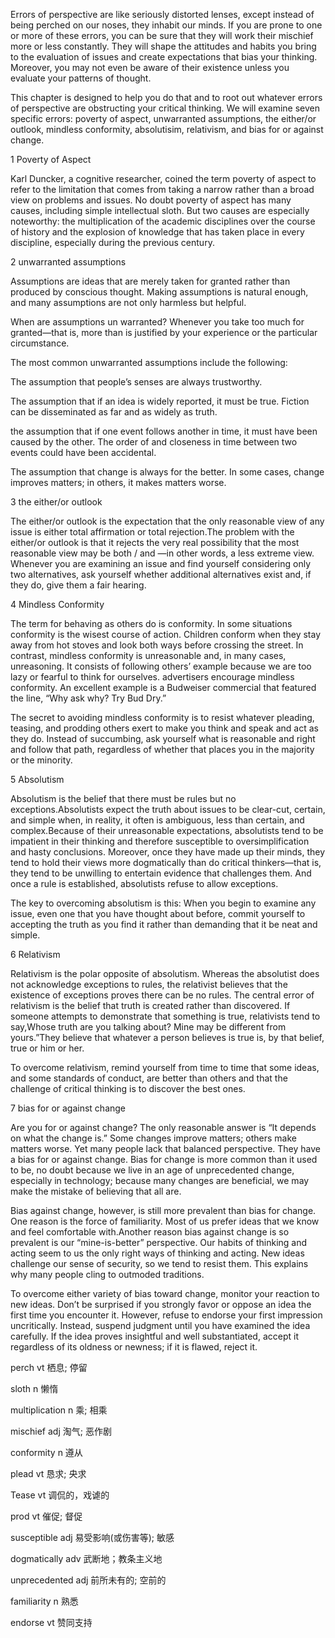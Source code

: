 

Errors of perspective are like seriously distorted lenses, except instead of being perched on our noses, they inhabit our minds. If you are prone to one or more of these errors, you can be sure that they will work their mischief more or less constantly. They will shape the attitudes and habits you bring to the evaluation of issues and create expectations that bias your thinking. Moreover, you may not even be aware of their existence unless you evaluate your patterns of thought. 

This chapter is designed to help you do that and to root out whatever errors of perspective are obstructing your critical thinking. We will examine seven specific errors: poverty of aspect, unwarranted assumptions, the either/or outlook, mindless conformity, absolutisim, relativism, and bias for or against change.

1 Poverty of Aspect

Karl Duncker, a cognitive researcher, coined the term poverty of aspect to refer to the limitation that comes from taking a narrow rather than a broad view on problems and issues. No doubt poverty of aspect has many causes, including simple intellectual sloth. But two causes are especially noteworthy: the multiplication of the academic disciplines over the course of history and the explosion of knowledge that has taken place in every discipline, especially during the previous century.

2 unwarranted assumptions 

Assumptions are ideas that are merely taken for granted rather than produced by conscious thought. Making assumptions is natural enough, and many assumptions are not only harmless but helpful.

When are assumptions un warranted? Whenever you take too much for granted—that is, more than is justified by your experience or the particular circumstance.

The most common unwarranted assumptions include the following: 

The assumption that people’s senses are always trustworthy. 

The assumption that if an idea is widely reported, it must be true. Fiction can be disseminated as far and as widely as truth.

the assumption that if one event follows another in time, it must have been caused by the other. The order of and closeness in time between two events could have been accidental.

The assumption that change is always for the better. In some cases, change improves matters; in others, it makes matters worse.

3 the either/or outlook

The either/or outlook is the expectation that the only reasonable view of any issue is either total affirmation or total rejection.The problem with the either/or outlook is that it rejects the very real possibility that the most reasonable view may be both / and —in other words, a less extreme view. Whenever you are examining an issue and find yourself considering only two alternatives, ask yourself whether additional alternatives exist and, if they do, give them a fair hearing.

4 Mindless Conformity

The term for behaving as others do is conformity. In some situations conformity is the wisest course of action. Children conform when they stay away from hot stoves and look both ways before crossing the street. In contrast, mindless conformity is unreasonable and, in many cases, unreasoning. It consists of following others’ example because we are too lazy or fearful to think for ourselves. advertisers encourage mindless conformity. An excellent example is a Budweiser commercial that featured the line, “Why ask why? Try Bud Dry.”

The secret to avoiding mindless conformity is to resist whatever pleading, teasing, and prodding others exert to make you think and speak and act as they do. Instead of succumbing, ask yourself what is reasonable and right and follow that path, regardless of whether that places you in the majority or the minority.

5 Absolutism

Absolutism is the belief that there must be rules but no exceptions.Absolutists expect the truth about issues to be clear-cut, certain, and simple when, in reality, it often is ambiguous, less than certain, and complex.Because of their unreasonable expectations, absolutists tend to be impatient in their thinking and therefore susceptible to oversimplification and hasty conclusions. Moreover, once they have made up their minds, they tend to hold their views more dogmatically than do critical thinkers—that is, they tend to be unwilling to entertain evidence that challenges them. And once a rule is established, absolutists refuse to allow exceptions.

The key to overcoming absolutism is this: When you begin to examine any issue, even one that you have thought about before, commit yourself to accepting the truth as you find it rather than demanding that it be neat and simple.

6 Relativism

Relativism is the polar opposite of absolutism. Whereas the absolutist does not acknowledge exceptions to rules, the relativist believes that the existence of exceptions proves there can be no rules. The central error of relativism is the belief that truth is created rather than discovered. If someone attempts to demonstrate that something is true, relativists tend to say,Whose truth are you talking about? Mine may be different from yours.”They believe that whatever a person believes is true is, by that belief, true or him or her.

To overcome relativism, remind yourself from time to time that some ideas, and some standards of conduct, are better than others and that the challenge of critical thinking is to discover the best ones.

7 bias for or against change

Are you for or against change? The only reasonable answer is “It depends on what the change is.” Some changes improve matters; others make matters worse. Yet many people lack that balanced perspective. They have a bias for or against change. Bias for change is more common than it used to be, no doubt because we live in an age of unprecedented change, especially in technology; because many changes are beneficial, we may make the mistake of believing that all are.

Bias against change, however, is still more prevalent than bias for change. One reason is the force of familiarity. Most of us prefer ideas that we know and feel comfortable with.Another reason bias against change is so prevalent is our “mine-is-better” perspective. Our habits of thinking and acting seem to us the only right ways of thinking and acting. New ideas challenge our sense of security, so we tend to resist them. This explains why many people cling to outmoded traditions.

To overcome either variety of bias toward change, monitor your reaction to new ideas. Don’t be surprised if you strongly favor or oppose an idea the first time you encounter it. However, refuse to endorse your first impression uncritically. Instead, suspend judgment until you have examined the idea carefully. If the idea proves insightful and well substantiated, accept it regardless of its oldness or newness; if it is flawed, reject it.

perch vt  栖息; 停留

sloth n 懒惰

multiplication n 乘; 相乘

mischief adj 淘气; 恶作剧

conformity n 遵从

plead vt 恳求; 央求

Tease vt 调侃的，戏谑的

prod vt 催促; 督促

susceptible adj 易受影响(或伤害等); 敏感

dogmatically adv 武断地；教条主义地

unprecedented adj 前所未有的; 空前的

familiarity n 熟悉

endorse vt  赞同支持





